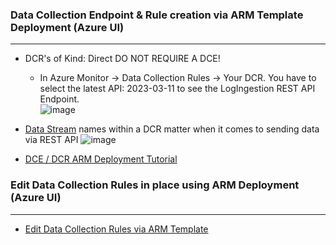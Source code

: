 ### Data Collection Endpoint & Rule creation via ARM Template Deployment (Azure UI)
---------------------------------------
- DCR's of Kind: Direct DO NOT REQUIRE A DCE! </br>
   * In Azure Monitor -> Data Collection Rules -> Your DCR. You have to select the latest API: 2023-03-11 to see the LogIngestion REST API Endpoint. </br>
  ![image](https://github.com/user-attachments/assets/995dab2d-1fbc-4337-a9b5-ed9425cd4e69)

- [Data Stream](https://learn.microsoft.com/en-us/azure/azure-monitor/logs/logs-ingestion-api-overview#endpoint) names within a DCR matter when it comes to sending data via REST API
  ![image](https://github.com/user-attachments/assets/a70122bf-94d3-47f0-9b78-ce59640fc623)

- [DCE / DCR ARM Deployment Tutorial](https://learn.microsoft.com/en-us/azure/azure-monitor/logs/tutorial-logs-ingestion-api?tabs=dce) </br>

### Edit Data Collection Rules in place using ARM Deployment (Azure UI)
---------------------------------------
- [Edit Data Collection Rules via ARM Template](https://learn.microsoft.com/en-us/azure/azure-monitor/essentials/data-collection-rule-create-edit?tabs=cli#strategies-to-edit-and-test-a-dcr)
